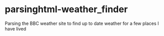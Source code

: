 # parsinghtml-weather_finder
Parsing the BBC weather site to find up to date weather for a few places I have lived
